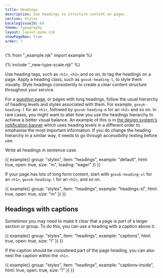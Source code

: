 ```yaml
---
title: Headings
description: Use headings to structure content on pages
section: Styles
backlogIssueId: 64
theme: Typography
layout: layout-pane.njk
showPageNav: true
order: 7
---
```


{% from "_example.njk" import example %}

{% include "_new-type-scale.njk" %}

Use heading tags, such as `<h1>`, `<h2>` and so on, to tag the headings on a page. Apply a heading class, such as `govuk-heading-l`, to style them visually. Style headings consistently to create a clear content structure throughout your service.

For a [question page](/patterns/question-pages/), or pages with long headings, follow the usual hierarchy of heading levels and styles associated with them. For example, `govuk-heading-l` for an `<h1>`, followed by `govuk-heading-m` for an `<h2>` and so on. In rare cases, you might want to alter how you use the headings hierarchy to achieve a better visual balance. An example of this is in [the design system's notification banner](https://design-system.service.gov.uk/components/notification-banner/success/) which uses heading levels in a different order to emphasise the most important information. If you do change the heading hierarchy in a similar way, it needs to go through accessibility testing before use.

Write all headings in sentence case.

{{ example({ group: "styles", item: "headings", example: "default", html: true, open: true, size: "m", loading: "eager" }) }}

If your page has lots of long form content, start with `govuk-heading-xl` for an `<h1>`, `govuk-heading-l` for an `<h2>`, and so on.

{{ example({ group: "styles", item: "headings", example: "headings-xl", html: true, open: true, size: "m" }) }}

## Headings with captions

Sometimes you may need to make it clear that a page is part of a larger section or group. To do this, you can use a heading with a caption above it.

{{ example({ group: "styles", item: "headings", example: "captions", html: true, open: true, size: "l" }) }}

If the caption should be considered part of the page heading, you can also nest the caption within the `<h1>`.

{{ example({ group: "styles", item: "headings", example: "captions-inside", html: true, open: true, size: "l" }) }}
